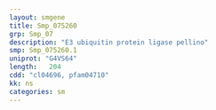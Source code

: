 ```yaml
---
layout: smgene
title: Smp_075260
grp: Smp_07
description: "E3 ubiquitin protein ligase pellino"
smp: Smp_075260.1
uniprot: "G4VS64"
length:   204
cdd: "cl04696, pfam04710"
kk: ns
categories: sm
---
```


